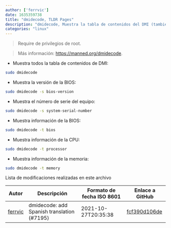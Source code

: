 ```yaml
---
author: ['ferrvic']
date: 1635359738
title: "dmidecode, TLDR Pages"
description: "dmidecode, Muestra la tabla de contenidos del DMI (también conocido como SMBIOS) en un formato legible por humanos."
categories: "linux"
---
```

> Require de privilegios de root.

> Más información: <https://manned.org/dmidecode>.

- Muestra todos la tabla de contenidos de DMI:

```bash
sudo dmidecode
```

- Muestra la versión de la BIOS:

```bash
sudo dmidecode -s bios-version
```

- Muestra el número de serie del equipo:

```bash
sudo dmidecode -s system-serial-number
```

- Muestra información de la BIOS:

```bash
sudo dmidecode -t bios
```

- Muestra información de la CPU:

```bash
sudo dmidecode -t processor
```

- Muestra información de la memoria:

```bash
sudo dmidecode -t memory
```
Lista de modificaciones realizadas en este archivo


Autor | Descripción | Formato de fecha ISO 8601 | Enlace a GitHub
------|-----|-----|-----
[ferrvic](mailto:73243127+ferrvic@users.noreply.github.com) | dmidecode: add Spanish translation (#7195) | 2021-10-27T20:35:38 | [fcf390d106de](https://github.com/tldr-pages/tldr/commit/fcf390d106de36c3ee3d040631fa7b537e40f5fe)


